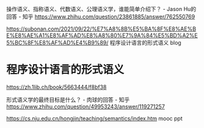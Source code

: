 








操作语义、指称语义、代数语义、公理语义学，谁能简单介绍下？ - Jason Hu的回答 - 知乎
https://www.zhihu.com/question/23861885/answer/762550769


https://subonan.com/2021/09/22/%E7%A8%8B%E5%BA%8F%E8%AE%BE%E8%AE%A1%E8%AF%AD%E8%A8%80%E7%9A%84%E5%BD%A2%E5%BC%8F%E8%AF%AD%E4%B9%89/ 程序设计语言的形式语义 blog


# 程序设计语言的形式语义
https://zh.1lib.ch/book/5663444/f8bf38

形式语义学的最终目标是什么？ - 肉球的回答 - 知乎
https://www.zhihu.com/question/49953243/answer/119271257





https://cs.nju.edu.cn/hongjin/teaching/semantics/index.htm mooc ppt


































